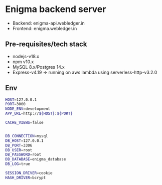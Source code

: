 # Enigma backend server

- Backend: enigma-api.webledger.in
- Frontend: enigma.webledger.in

## Pre-requisites/tech stack

- nodejs-v18.x
- npm v10.x
- MySQL 8.x/Postgres 14.x
- Express-v4.19 => running on aws lambda using serverless-http-v3.2.0

## Env

```sh
HOST=127.0.0.1
PORT=3000
NODE_ENV=development
APP_URL=http://${HOST}:${PORT}

CACHE_VIEWS=false


DB_CONNECTION=mysql
DB_HOST=127.0.0.1
DB_PORT=3306
DB_USER=root
DB_PASSWORD=root
DB_DATABASE=enigma_database
DB_LOG=true

SESSION_DRIVER=cookie
HASH_DRIVER=bcrypt
```
